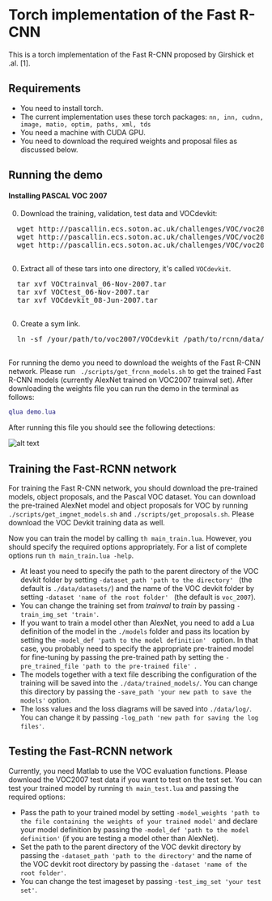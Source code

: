 # Torch implementation of the Fast R-CNN
This is a torch implementation of the Fast R-CNN proposed by Girshick et .al. [1].
## Requirements
* You need to install torch.
* The current implementation uses these torch packages: ```nn, inn, cudnn, image, matio, optim, paths, xml, tds ```
* You need a machine with CUDA GPU.
*  You need to download the required weights and proposal files as discussed below.

## Running the demo
#### Installing PASCAL VOC 2007

0. Download the training, validation, test data and VOCdevkit:

  <pre>
  wget http://pascallin.ecs.soton.ac.uk/challenges/VOC/voc2007/VOCtrainval_06-Nov-2007.tar
  wget http://pascallin.ecs.soton.ac.uk/challenges/VOC/voc2007/VOCtest_06-Nov-2007.tar
  wget http://pascallin.ecs.soton.ac.uk/challenges/VOC/voc2007/VOCdevkit_08-Jun-2007.tar
  </pre>

0. Extract all of these tars into one directory, it's called `VOCdevkit`. 

  <pre>
  tar xvf VOCtrainval_06-Nov-2007.tar
  tar xvf VOCtest_06-Nov-2007.tar
  tar xvf VOCdevkit_08-Jun-2007.tar
  </pre>

0. Create a sym link.
  <pre>
  ln -sf /your/path/to/voc2007/VOCdevkit /path/to/rcnn/data/datasets/voc_2007
  </pre>

For running the demo you need to download the weights of the Fast R-CNN network. Please run ``` ./scripts/get_frcnn_models.sh``` to get the trained Fast R-CNN models (currently AlexNet trained on VOC2007 trainval set). After downloading the weights file you can run the demo in the terminal as follows:
```lua
qlua demo.lua
```
After running this file you should see the following detections:

![alt text](data/demo/demo_detections.png "Detections with AlexNet")
## Training the Fast-RCNN network
For training the Fast R-CNN network, you should download the pre-trained models, object proposals, and the Pascal VOC dataset. You can download the pre-trained AlexNet model and object proposals for VOC by running ```./scripts/get_imgnet_models.sh``` and ```./scripts/get_proposals.sh```. Please download the VOC Devkit training data as well.

Now you can train the model by calling ```th main_train.lua```. However, you should specify the required options appropriately. For a list of complete options run ```th main_train.lua -help```. 

* At least you need to specify the path to the parent directory of the VOC devkit folder by setting ```-dataset_path 'path to the directory' ``` (the default is ```./data/datasets/```) and the name of the VOC devkit folder by setting ```-dataset 'name of the root folder' ``` (the default is ```voc_2007```). 
* You can change the training set from *trainval* to *train* by passing ```-train_img_set 'train'```.
* If you want to train a model other than AlexNet, you need to add a Lua definition of the model  in the ```./models``` folder and pass its location by setting the ```-model_def 'path to the model definition' ``` option. In that case, you probably need to specify the appropriate pre-trained model for fine-tuning by passing the  pre-trained path by setting the ```-pre_trained_file 'path to the pre-trained file' ```.
* The models together with a text file describing the configuration of the training will be saved into the ```./data/trained_models/```. You can change this directory by passing the ```-save_path 'your new path to save the models'``` option. 
* The loss values and the loss diagrams will be saved into ```./data/log/```. You can change it by passing ```-log_path 'new path for saving the log files'```.

## Testing the Fast-RCNN network
Currently, you need Matlab to use the VOC evaluation functions. Please download the VOC2007 test data if you want to test on the test set. You can test your trained model by running ```th main_test.lua``` and passing the required options:
* Pass the path to your trained model by setting ```-model_weights 'path to the file containing the weights of your trained model'``` and declare your model definition by passing the ```-model_def 'path to the model definition'``` (if you are testing a model other than AlexNet).
* Set the path to the parent directory of the VOC devkit directory by passing the ```-dataset_path 'path to the directory'``` and the name of the VOC devkit root directory by passing the ```-dataset 'name of the root folder'```.
* You can change the test imageset by passing ```-test_img_set 'your test set'```.
